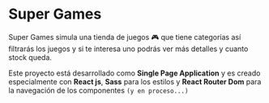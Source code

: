 # Super Games

Super Games simula una tienda de juegos 🎮 que tiene categorías así filtrarás los juegos y si te interesa uno podrás ver más detalles y cuanto stock queda.

Este proyecto está desarrollado como **Single Page Application** y es creado especialmente con **React js**, **Sass** para los estilos y **React Router Dom** para la navegación de los componentes `(y en proceso...)`
